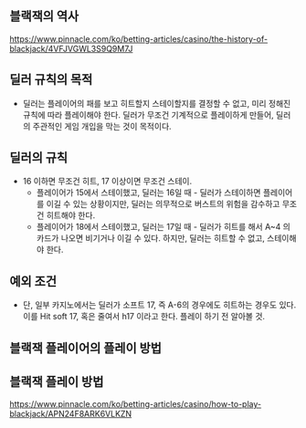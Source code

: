 ## 블랙잭의 역사
https://www.pinnacle.com/ko/betting-articles/casino/the-history-of-blackjack/4VFJVGWL3S9Q9M7J

## 딜러 규칙의 목적
- 딜러는 플레이어의 패를 보고 히트할지 스테이할지를 결정할 수 없고, 미리 정해진 규칙에 따라 플레이해야 한다. 딜러가 무조건 기계적으로 플레이하게 만들어, 딜러의 주관적인 게임 개입을 막는 것이 목적이다.

## 딜러의 규칙 
- 16 이하면 무조건 히트, 17 이상이면 무조건 스테이.
  - 플레이어가 15에서 스테이했고, 딜러는 16일 때 - 딜러가 스테이하면 플레이어를 이길 수 있는 상황이지만, 딜러는 의무적으로 버스트의 위험을 감수하고 무조건 히트해야 한다.
  - 플레이어가 18에서 스테이했고, 딜러는 17일 때 - 딜러가 히트를 해서 A~4 의 카드가 나오면 비기거나 이길 수 있다. 하지만, 딜러는 히트할 수 없고, 스테이해야 한다.


## 예외 조건

- 단, 일부 카지노에서는 딜러가 소프트 17, 즉 A-6의 경우에도 히트하는 경우도 있다. 이를 Hit soft 17, 혹은 줄여서 h17 이라고 한다. 플레이 하기 전 알아볼 것.


## 블랙잭 플레이어의 플레이 방법

## 블랙잭 플레이 방법
https://www.pinnacle.com/ko/betting-articles/casino/how-to-play-blackjack/APN24F8ARK6VLKZN
